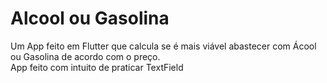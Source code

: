 # Alcool ou Gasolina

Um App feito em Flutter que calcula se é mais viável abastecer com Ácool ou Gasolina de acordo com o preço.  
App feito com intuito de praticar TextField
